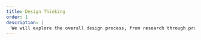 ```yaml
---
title: Design Thinking
order: 1
description: |
  We will explore the overall design process, from research through prototyping design concepts. The primary goal in this unit is to start developing our ability to draw connections between user insights and design decisions.
---
```

